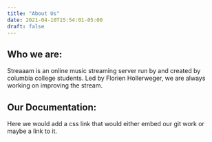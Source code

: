 ```yaml
---
title: "About Us"
date: 2021-04-10T15:54:01-05:00
draft: false
---
```



<h2>Who we are:</h2>

<p>Streaaam is an online music streaming server run by and created by columbia college students. Led by Florien Hollerweger, we are always working on improving the stream.</p>

<h2>Our Documentation:</h2>

<p>Here we would add a css link that would either embed our git work or maybe a link to it.</p>


